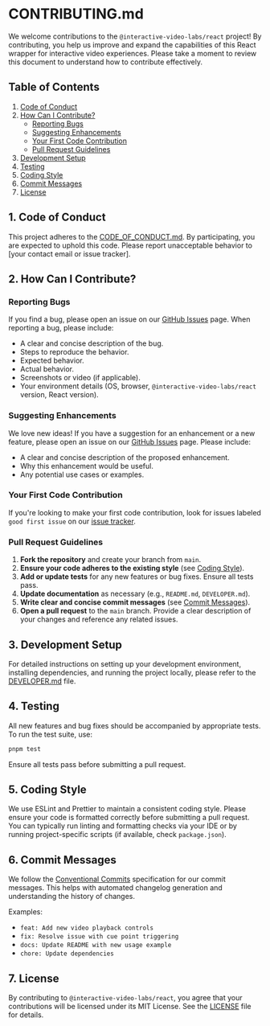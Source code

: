 # CONTRIBUTING.md

We welcome contributions to the `@interactive-video-labs/react` project! By contributing, you help us improve and expand the capabilities of this React wrapper for interactive video experiences. Please take a moment to review this document to understand how to contribute effectively.

## Table of Contents

1.  [Code of Conduct](#1-code-of-conduct)
2.  [How Can I Contribute?](#2-how-can-i-contribute)
    *   [Reporting Bugs](#reporting-bugs)
    *   [Suggesting Enhancements](#suggesting-enhancements)
    *   [Your First Code Contribution](#your-first-code-contribution)
    *   [Pull Request Guidelines](#pull-request-guidelines)
3.  [Development Setup](#3-development-setup)
4.  [Testing](#4-testing)
5.  [Coding Style](#5-coding-style)
6.  [Commit Messages](#6-commit-messages)
7.  [License](#7-license)

## 1. Code of Conduct

This project adheres to the [CODE_OF_CONDUCT.md](CODE_OF_CONDUCT.md). By participating, you are expected to uphold this code. Please report unacceptable behavior to [your contact email or issue tracker].

## 2. How Can I Contribute?

### Reporting Bugs

If you find a bug, please open an issue on our [GitHub Issues](https://github.com/interactive-video-labs/interactive-video-react-wrapper/issues) page. When reporting a bug, please include:

*   A clear and concise description of the bug.
*   Steps to reproduce the behavior.
*   Expected behavior.
*   Actual behavior.
*   Screenshots or video (if applicable).
*   Your environment details (OS, browser, `@interactive-video-labs/react` version, React version).

### Suggesting Enhancements

We love new ideas! If you have a suggestion for an enhancement or a new feature, please open an issue on our [GitHub Issues](https://github.com/interactive-video-labs/interactive-video-react-wrapper/issues) page. Please include:

*   A clear and concise description of the proposed enhancement.
*   Why this enhancement would be useful.
*   Any potential use cases or examples.

### Your First Code Contribution

If you're looking to make your first code contribution, look for issues labeled `good first issue` on our [issue tracker](https://github.com/interactive-video-labs/interactive-video-react-wrapper/issues).

### Pull Request Guidelines

1.  **Fork the repository** and create your branch from `main`.
2.  **Ensure your code adheres to the existing style** (see [Coding Style](#5-coding-style)).
3.  **Add or update tests** for any new features or bug fixes. Ensure all tests pass.
4.  **Update documentation** as necessary (e.g., `README.md`, `DEVELOPER.md`).
5.  **Write clear and concise commit messages** (see [Commit Messages](#6-commit-messages)).
6.  **Open a pull request** to the `main` branch. Provide a clear description of your changes and reference any related issues.

## 3. Development Setup

For detailed instructions on setting up your development environment, installing dependencies, and running the project locally, please refer to the [DEVELOPER.md](DEVELOPER.md) file.

## 4. Testing

All new features and bug fixes should be accompanied by appropriate tests. To run the test suite, use:

```bash
pnpm test
```

Ensure all tests pass before submitting a pull request.

## 5. Coding Style

We use ESLint and Prettier to maintain a consistent coding style. Please ensure your code is formatted correctly before submitting a pull request. You can typically run linting and formatting checks via your IDE or by running project-specific scripts (if available, check `package.json`).

## 6. Commit Messages

We follow the [Conventional Commits](https://www.conventionalcommits.org/en/v1.0.0/) specification for our commit messages. This helps with automated changelog generation and understanding the history of changes.

Examples:

*   `feat: Add new video playback controls`
*   `fix: Resolve issue with cue point triggering`
*   `docs: Update README with new usage example`
*   `chore: Update dependencies`

## 7. License

By contributing to `@interactive-video-labs/react`, you agree that your contributions will be licensed under its MIT License. See the [LICENSE](LICENSE) file for details.
